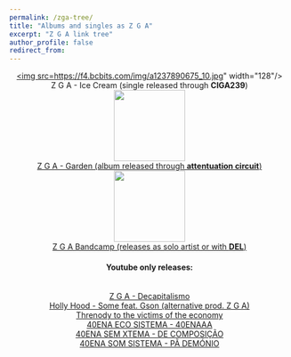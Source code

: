 ```yaml
---
permalink: /zga-tree/
title: "Albums and singles as Z G A"
excerpt: "Z G A link tree"
author_profile: false
redirect_from:
---
```


<center>
	
<a href=https://ciga239.bandcamp.com/track/ice-cream target="_blank"><img src=https://f4.bcbits.com/img/a1237890675_10.jpg" width="128"/><br>Z G A - Ice Cream (single released through **CIGA239**)</a><br>
<a href=https://emerge.bandcamp.com/album/garden target="_blank"><img src="https://f4.bcbits.com/img/a0198268700_10.jpg" width="128"/><br>Z G A - Garden (album released through **attentuation circuit**)</a><br>
<a href=https://z-g-a.bandcamp.com/ target="_blank"><img src="https://www.pngkey.com/png/full/285-2858862_bandcamp-filled-icon-bandcamp-logo-black-and-white.png" width="128"/><br>Z G A Bandcamp (releases as solo artist or with **DEL**)</a><br>
<h4>Youtube only releases:</h4><br>
<a href=https://www.youtube.com/watch?v=D5_hIerjP3o>Z G A - Decapitalismo</a><br>
<a href=https://www.youtube.com/watch?v=1hatQhX-VjM>Holly Hood - Some feat. Gson (alternative prod. Z G A)</a><br>
<a href=https://www.youtube.com/watch?v=58wzZxN2Bl8&t=396s>Threnody to the victims of the economy</a><br>
<a href=https://www.youtube.com/watch?v=pLKSqwWpd60&t=1s>40ENA ECO SISTEMA - 40ENAAA</a><br>
<a href=https://www.youtube.com/watch?v=mq4kIyr1Upc&t=10s>40ENA SEM XTEMA - DE COMPOSIÇÃO</a><br>
<a href=https://www.youtube.com/watch?v=lnl7r4SeABU&t=5s>40ENA SOM SISTEMA - PÃ DEMÓNIO</a><br>
</center>